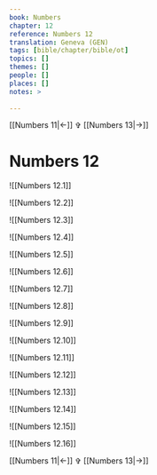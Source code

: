 ```yaml
---
book: Numbers
chapter: 12
reference: Numbers 12
translation: Geneva (GEN)
tags: [bible/chapter/bible/ot]
topics: []
themes: []
people: []
places: []
notes: >
  
---
```


[[Numbers 11|<-]] ✞ [[Numbers 13|->]]

# Numbers 12

![[Numbers 12.1]]

![[Numbers 12.2]]

![[Numbers 12.3]]

![[Numbers 12.4]]

![[Numbers 12.5]]

![[Numbers 12.6]]

![[Numbers 12.7]]

![[Numbers 12.8]]

![[Numbers 12.9]]

![[Numbers 12.10]]

![[Numbers 12.11]]

![[Numbers 12.12]]

![[Numbers 12.13]]

![[Numbers 12.14]]

![[Numbers 12.15]]

![[Numbers 12.16]]

[[Numbers 11|<-]] ✞ [[Numbers 13|->]]
